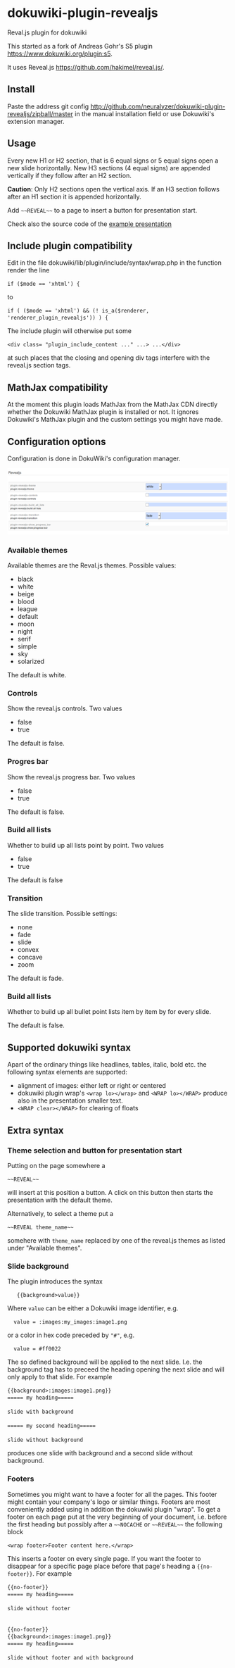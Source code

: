 dokuwiki-plugin-revealjs
========================

Reval.js plugin for dokuwiki

This started as a fork of Andreas Gohr's S5 plugin https://www.dokuwiki.org/plugin:s5.

It uses Reveal.js https://github.com/hakimel/reveal.js/.

Install
-------

Paste the address git config http://github.com/neuralyzer/dokuwiki-plugin-revealjs/zipball/master in the manual installation field or use Dokuwiki's extension manager.


Usage
-----


Every new H1 or H2 section, that is  6 equal signs or 5 equal signs open a new slide horizontally.
New H3 sections (4 equal signs) are appended vertically if they follow after an H2 section.

**Caution**: Only H2 sections open the vertical axis. If an H3 section follows after an H1 section it is appended horizontally.

Add ``~~REVEAL~~`` to a page to insert a button for presentation start.

Check also the source code of the [example presentation](example_presentation.dokuwiki)

Include plugin compatibility
----------------------------



Edit in the file dokuwiki/lib/plugin/include/syntax/wrap.php in the function render the line

```
if ($mode == 'xhtml') {
```
to

```
if ( ($mode == 'xhtml') && (! is_a($renderer, 'renderer_plugin_revealjs')) ) {
```
The include plugin will otherwise put some

```
<div class= "plugin_include_content ..." ...> ...</div>
```

at such places that the closing and opening div tags interfere with the reveal.js section tags.



MathJax compatibility
----------------------

At the moment this plugin loads MathJax from the MathJax CDN directly whether the Dokuwiki MathJax plugin is installed or not. It ignores Dokuwiki's MathJax plugin and the custom settings you might have made. 



Configuration options
---------------------

Configuration is done in DokuWiki's configuration manager.

![Reveal.js configuration](revealjs_configuration.png)


### Available themes


Available themes are the Reval.js themes. Possible values:

  * black
  * white
  * beige
  * blood
  * league
  * default
  * moon
  * night
  * serif
  * simple
  * sky
  * solarized

The default is white.


### Controls

Show the reveal.js controls. Two values

  * false
  * true

The default is false.


### Progres bar

Show the reveal.js progress bar. Two values

  * false
  * true

The default is false.


### Build all lists

Whether to build up all lists point by point. Two values

  * false
  * true

The default is false


### Transition

The slide transition. Possible settings:


  * none
  * fade
  * slide
  * convex
  * concave
  * zoom

The default is fade.


### Build all lists

Whether to build up all bullet point lists item by item by for every slide.

The default is false.



Supported dokuwiki syntax
-------------------------

Apart of the ordinary things like headlines, tables, italic, bold etc. the following syntax elements are supported:

  * alignment of images: either left or right or centered
  * dokuwiki plugin wrap's ``<wrap lo></wrap>`` and ``<WRAP lo></WRAP>`` produce also in the presentation smaller text.
  * ``<WRAP clear></WRAP>`` for clearing of floats


Extra syntax
------------

### Theme selection and button for presentation start

Putting on the page somewhere a
```
~~REVEAL~~
```
will insert at this position a button. A click on this button then starts the presentation with the default theme.

Alternatively, to select a theme put a
```
~~REVEAL theme_name~~
```
somehere with ``theme_name`` replaced by one of the reveal.js themes as listed under "Available themes".


### Slide background

The plugin introduces the syntax

```
   {{background>value}}
```

Where `value` can be either a Dokuwiki image identifier, e.g. 

```
  value = :images:my_images:image1.png
```

or a color in hex code preceded by `"#"`, e.g.

```
  value = #ff0022
```

The so defined background will be applied to the next slide. I.e. the background tag has to preceed the heading opening
the next slide and will only apply to that slide. For example


```
{{background>:images:image1.png}}
===== my heading=====

slide with background

===== my second heading=====

slide without background
```

produces one slide with background and a second slide without background.


### Footers

Sometimes you might want to have a footer for all the pages. This footer might contain your company's logo or similar things. Footers are most conveniently added using in addition the dokuwiki plugin "wrap". To get a footer on each page put at the very beginning of your document, i.e. before the first heading but possibly after a ``~~NOCACHE`` or ``~~REVEAL~~`` the following block
```
<wrap footer>Footer content here.</wrap>
```
This inserts a footer on every single page. If you want the footer to disappear for a specific page place before that page's heading a ``{{no-footer}}``. For example
```
{{no-footer}}
===== my heading=====

slide without footer


{{no-footer}}
{{background>:images:image1.png}}
===== my heading=====

slide without footer and with background

```




